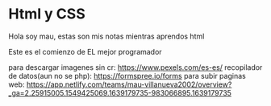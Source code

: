 # Html y CSS

Hola soy mau, estas son mis notas mientras aprendos html


Este es el comienzo de EL mejor programador


para descargar imagenes sin cr: https://www.pexels.com/es-es/
recopilador de datos(aun no se php): https://formspree.io/forms
para subir paginas web: https://app.netlify.com/teams/mau-villanueva2002/overview?_ga=2.25915005.1549425069.1639179735-983066895.1639179735
